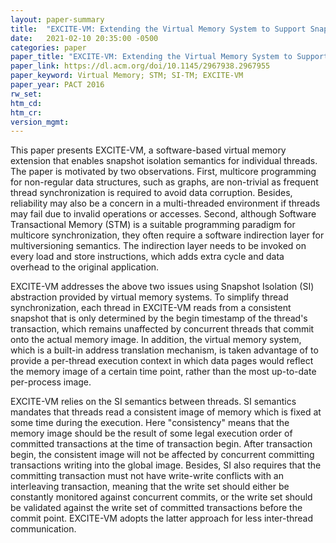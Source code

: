 ```yaml
---
layout: paper-summary
title:  "EXCITE-VM: Extending the Virtual Memory System to Support Snapshot Isolation Transactions"
date:   2021-02-10 20:35:00 -0500
categories: paper
paper_title: "EXCITE-VM: Extending the Virtual Memory System to Support Snapshot Isolation Transactions"
paper_link: https://dl.acm.org/doi/10.1145/2967938.2967955
paper_keyword: Virtual Memory; STM; SI-TM; EXCITE-VM
paper_year: PACT 2016
rw_set:
htm_cd:
htm_cr:
version_mgmt:
---
```


This paper presents EXCITE-VM, a software-based virtual memory extension that enables snapshot isolation semantics
for individual threads.
The paper is motivated by two observations. First, multicore programming for non-regular data structures, such as 
graphs, are non-trivial as frequent thread synchronization is required to avoid data corruption. Besides, reliability
may also be a concern in a multi-threaded environment if threads may fail due to invalid operations or accesses.
Second, although Software Transactional Memory (STM) is a suitable programming paradigm for multicore synchronization,
they often require a software indirection layer for multiversioning semantics. The indirection layer needs to be 
invoked on every load and store instructions, which adds extra cycle and data overhead to the original application.

EXCITE-VM addresses the above two issues using Snapshot Isolation (SI) abstraction provided by virtual memory systems. 
To simplify thread synchronization, each thread in EXCITE-VM reads from a consistent snapshot that is only determined 
by the begin timestamp of the thread's transaction, which remains unaffected by concurrent threads that commit onto
the actual memory image. In addition, the virtual memory system, which is a built-in address translation mechanism,
is taken advantage of to provide a per-thread execution context in which data pages would reflect the memory image 
of a certain time point, rather than the most up-to-date per-process image.

EXCITE-VM relies on the SI semantics between threads. SI semantics mandates that threads read a consistent image of 
memory which is fixed at some time during the execution. Here "consistency" means that the memory image should be
the result of some legal execution order of committed transactions at the time of transaction begin. After transaction
begin, the consistent image will not be affected by concurrent committing transactions writing into the global image.
Besides, SI also requires that the committing transaction must not have write-write conflicts with an interleaving
transaction, meaning that the write set should either be constantly monitored against concurrent commits, or the 
write set should be validated against the write set of committed transactions before the commit point. EXCITE-VM
adopts the latter approach for less inter-thread communication.
